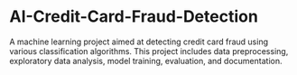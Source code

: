 # AI-Credit-Card-Fraud-Detection
A machine learning project aimed at detecting credit card fraud using various classification algorithms. This project includes data preprocessing, exploratory data analysis, model training, evaluation, and documentation.
